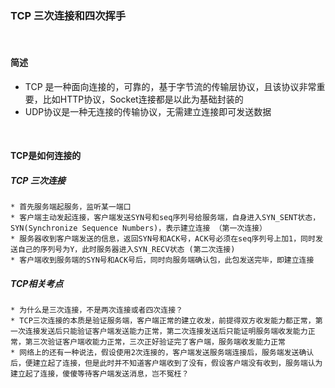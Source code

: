 ### TCP 三次连接和四次挥手

<br/>

#### 简述
* TCP 是一种面向连接的，可靠的，基于字节流的传输层协议，且该协议非常重要，比如HTTP协议，Socket连接都是以此为基础封装的
* UDP协议是一种无连接的传输协议，无需建立连接即可发送数据

<br/>

#### TCP是如何连接的
##### TCP 三次连接
    * 首先服务端起服务，监听某一端口
    * 客户端主动发起连接，客户端发送SYN号和seq序列号给服务端，自身进入SYN_SENT状态，SYN(Synchronize Sequence Numbers)，表示建立连接 （第一次连接）
    * 服务器收到客户端发送的信息，返回SYN号和ACK号，ACK号必须在seq序列号上加1，同时发送自己的序列号为Y，此时服务器进入SYN_RECV状态 (第二次连接)
    * 客户端收到服务端的SYN号和ACK号后，同时向服务端确认包，此包发送完毕，即建立连接


##### TCP相关考点
    * 为什么是三次连接，不是两次连接或者四次连接？
    * TCP三次连接的本质是验证服务端，客户端正常的建立收发，前提得双方收发能力都正常，第一次连接发送后只能验证客户端发送能力正常，第二次连接发送后只能证明服务端收发能力正常，第三次验证客户端收能力正常，三次正好验证完了客户端，服务端收发能力正常
    * 网络上的还有一种说法，假设使用2次连接的，客户端发送服务端连接后，服务端发送确认后，便建立起了连接，但是此时并不知道客户端收到了没有，假设客户端没有收到，服务端认为建立起了连接，傻傻等待客户端发送消息，岂不冤枉？

    

